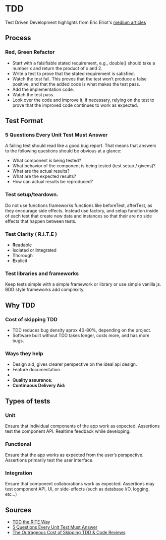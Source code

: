 # TDD
Test Driven Development highlights from Eric Elliot's [medium articles](#sources)

## Process

### Red, Green Refactor
- Start with a falsifiable stated requirement, e.g., double() should take a number x and return the product of x and 2.
- Write a test to prove that the stated requirement is satisfied.
- Watch the test fail. This proves that the test won’t produce a false positive, and that the added code is what makes the test pass.
- Add the implementation code.
- Watch the test pass.
- Look over the code and improve it, if necessary, relying on the test to prove that the improved code continues to work as expected.

## Test Format
### 5 Questions Every Unit Test Must Answer
A failing test should read like a good bug report. That means that answers to the following questions should be obvious at a glance:

- What component is being tested?
- What behavior of the component is being tested (test setup / givens)?
- What are the actual results?
- What are the expected results?
- How can actual results be reproduced?

### Test setup/teardown.
Do not use functions frameworks functions like beforeTest, afterTest, as they encourage side effects. Instead use factory, and setup function inside of each test that create new data and instances so that their are no side effects that happen between tests.

### Test Clarity ( R.I.T.E )
- **R**eadable
- **I**solated or **I**ntegrated
- **T**horough
- **E**xplicit
 
### Test libraries and frameworks
Keep tests simple with a simple framework or library or use simple vanilla js. BDD style frameworks add complexity.

## Why TDD

### Cost of skipping TDD
- TDD reduces bug density aprox 40-80%, depending on the project.
- Software built without TDD takes longer, costs more, and has more bugs.

### Ways they help
- Design aid, gives clearer perspective on the ideal api design.
- Feature documentation
- 
- **Quality assurance:** 
- **Continuous Delivery Aid:**

## Types of tests

### Unit
Ensure that individual components of the app work as expected. Assertions test the component API. Realtime feedback while developing.

### Functional
Ensure that the app works as expected from the user’s perspective. Assertions primarily test the user interface.

### Integration
Ensure that component collaborations work as expected. Assertions may test component API, UI, or side-effects (such as database I/O, logging, etc…)


## Sources
- [TDD the RITE Way](https://medium.com/javascript-scene/tdd-the-rite-way-53c9b46f45e3)
- [5 Questions Every Unit Test Must Answer](https://medium.com/javascript-scene/what-every-unit-test-needs-f6cd34d9836d)
- [The Outrageous Cost of Skipping TDD & Code Reviews](https://medium.com/javascript-scene/the-outrageous-cost-of-skipping-tdd-code-reviews-57887064c412)
